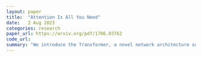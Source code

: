 ```yaml
---
layout: paper
title:  "Attention Is All You Need"
date:   2 Aug 2023
categories: research
paper_url: https://arxiv.org/pdf/1706.03762
code_url: 
summary: "We introduce the Transformer, a novel network architecture solely based on attention mechanisms, eliminating the need for recurrence and convolutions. Our experiments on machine translation tasks demonstrate superior quality, improved parallelization, and reduced training time compared to existing models. Achieving 28.4 BLEU on WMT 2014 English-to-German and 41.8 BLEU on English-to-French tasks, our model outperforms previous state-of-the-art results. Notably, it trains in only 3.5 days on eight GPUs, significantly reducing training costs. Furthermore, the Transformer demonstrates strong generalization to other tasks, including English constituency parsing, with both large and limited training data."
---
```


